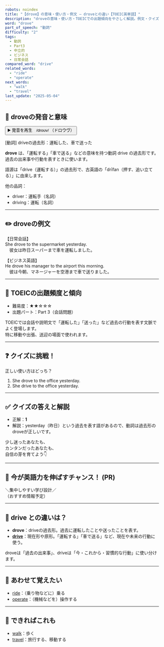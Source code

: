 ```yaml
---
robots: noindex
title: "【drove】の意味・使い方・例文 ― droveとの違い【TOEIC英単語】"
description: "droveの意味・使い方・TOEICでの出題傾向をやさしく解説。例文・クイズ付きでdriveとの違いもわかりやすく学べます。"
word: "drove"
part_of_speech: "動詞"
difficulty: "2"
tags:
  - 動詞
  - Part3
  - 中立的
  - ビジネス
  - 日常会話
compared_word: "drive"
related_words:
  - "ride"
  - "operate"
next_words:
  - "walk"
  - "travel"
last_update: "2025-05-04"
---
```


## 🔰 droveの発音と意味

<button class="play-audio" onclick="playTTS('drove')">
  <span class="play-audio-main">
    ▶️ 発音を再生　/droʊv/
  </span>
  <span class="play-audio-sub">
    （ドロウヴ）
  </span>
</button>

[動詞] driveの過去形：運転した、車で送った

**drove** は、「運転する」「車で送る」などの意味を持つ動詞 drive の過去形です。  
過去の出来事や行動を表すときに使います。

語源は「drive（運転する）」の過去形で、古英語の「drīfan（押す、追い立てる）」に由来します。

他の品詞：  
- driver：運転手（名詞）
- driving：運転（名詞）

---

## ✏️ droveの例文

【日常会話】  
She drove to the supermarket yesterday.  
　彼女は昨日スーパーまで車を運転しました。

【ビジネス英語】  
He drove his manager to the airport this morning.  
　彼は今朝、マネージャーを空港まで車で送りました。

---

## 🎯 TOEICの出題頻度と傾向

- 難易度：★★☆☆☆
- 出題パート：Part 3（会話問題）

TOEICでは会話や説明文で「運転した」「送った」など過去の行動を表す文脈でよく登場します。  
特に移動や出張、送迎の場面で使われます。

---

## ❓ クイズに挑戦！

正しい使い方はどっち？

1. She drove to the office yesterday.  
2. She drive to the office yesterday.

---

## ✅ クイズの答えと解説

- 正解：**1**
- 解説：yesterday（昨日）という過去を表す語があるので、動詞は過去形のdroveが正しいです。

少し迷ったあなたも、  
カンタンだったあなたも、  
自信の芽を育てよう👇️

---

## 🚀 今が英語力を伸ばすチャンス！ (PR)

<div class="info-center">
＼集中しやすい学び設計／<br>  
（おすすめ情報予定）
</div>

---

## 🤔  drive との違いは？

- **drove**：driveの過去形。過去に運転したことや送ったことを表す。
- **[drive](/word/drive)**：現在形や原形。「運転する」「車で送る」など、現在や未来の行動に使う。

droveは「過去の出来事」、driveは「今・これから・習慣的な行動」に使い分けます。

---

## 🧩 あわせて覚えたい

- [ride](/word/ride)：（乗り物などに）乗る
- [operate](/word/operate)：（機械などを）操作する

---

## 📖 できればこれも

- [walk](/word/walk)：歩く
- [travel](/word/travel)：旅行する、移動する

<!-- cvid: aid16_bid38 -->
